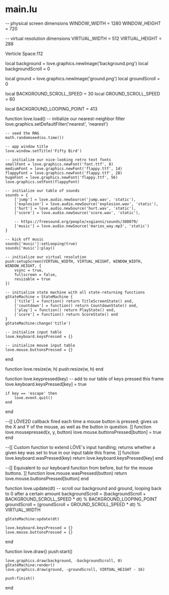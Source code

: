 # main.lu
-- physical screen dimensions
WINDOW_WIDTH = 1280
WINDOW_HEIGHT = 720

-- virtual resolution dimensions
VIRTUAL_WIDTH = 512
VIRTUAL_HEIGHT = 288

Verticle Space:112

local background = love.graphics.newImage('background.png')
local backgroundScroll = 0

local ground = love.graphics.newImage('ground.png')
local groundScroll = 0

local BACKGROUND_SCROLL_SPEED = 30
local GROUND_SCROLL_SPEED = 60

local BACKGROUND_LOOPING_POINT = 413

function love.load()
    -- initialize our nearest-neighbor filter
    love.graphics.setDefaultFilter('nearest', 'nearest')
    
    -- seed the RNG
    math.randomseed(os.time())

    -- app window title
    love.window.setTitle('Fifty Bird')

    -- initialize our nice-looking retro text fonts
    smallFont = love.graphics.newFont('font.ttf', 8)
    mediumFont = love.graphics.newFont('flappy.ttf', 14)
    flappyFont = love.graphics.newFont('flappy.ttf', 28)
    hugeFont = love.graphics.newFont('flappy.ttf', 56)
    love.graphics.setFont(flappyFont)

    -- initialize our table of sounds
    sounds = {
        ['jump'] = love.audio.newSource('jump.wav', 'static'),
        ['explosion'] = love.audio.newSource('explosion.wav', 'static'),
        ['hurt'] = love.audio.newSource('hurt.wav', 'static'),
        ['score'] = love.audio.newSource('score.wav', 'static'),

        -- https://freesound.org/people/xsgianni/sounds/388079/
        ['music'] = love.audio.newSource('marios_way.mp3', 'static')
    }

    -- kick off music
    sounds['music']:setLooping(true)
    sounds['music']:play()

    -- initialize our virtual resolution
    push:setupScreen(VIRTUAL_WIDTH, VIRTUAL_HEIGHT, WINDOW_WIDTH, WINDOW_HEIGHT, {
        vsync = true,
        fullscreen = false,
        resizable = true
    })

    -- initialize state machine with all state-returning functions
    gStateMachine = StateMachine {
        ['title'] = function() return TitleScreenState() end,
        ['countdown'] = function() return CountdownState() end,
        ['play'] = function() return PlayState() end,
        ['score'] = function() return ScoreState() end
    }
    gStateMachine:change('title')

    -- initialize input table
    love.keyboard.keysPressed = {}

    -- initialize mouse input table
    love.mouse.buttonsPressed = {}
end

function love.resize(w, h)
    push:resize(w, h)
end

function love.keypressed(key)
    -- add to our table of keys pressed this frame
    love.keyboard.keysPressed[key] = true

    if key == 'escape' then
        love.event.quit()
    end
end

--[[
    LÖVE2D callback fired each time a mouse button is pressed; gives us the
    X and Y of the mouse, as well as the button in question.
]]
function love.mousepressed(x, y, button)
    love.mouse.buttonsPressed[button] = true
end

--[[
    Custom function to extend LÖVE's input handling; returns whether a given
    key was set to true in our input table this frame.
]]
function love.keyboard.wasPressed(key)
    return love.keyboard.keysPressed[key]
end

--[[
    Equivalent to our keyboard function from before, but for the mouse buttons.
]]
function love.mouse.wasPressed(button)
    return love.mouse.buttonsPressed[button]
end

function love.update(dt)
    -- scroll our background and ground, looping back to 0 after a certain amount
    backgroundScroll = (backgroundScroll + BACKGROUND_SCROLL_SPEED * dt) % BACKGROUND_LOOPING_POINT
    groundScroll = (groundScroll + GROUND_SCROLL_SPEED * dt) % VIRTUAL_WIDTH

    gStateMachine:update(dt)

    love.keyboard.keysPressed = {}
    love.mouse.buttonsPressed = {}
end

function love.draw()
    push:start()
    
    love.graphics.draw(background, -backgroundScroll, 0)
    gStateMachine:render()
    love.graphics.draw(ground, -groundScroll, VIRTUAL_HEIGHT - 16)
    
    push:finish()
end
